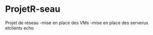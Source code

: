 # ProjetR-seau

Projet de réseau
-mise en place des VMs 
-mise en place des serverus etclients echo
